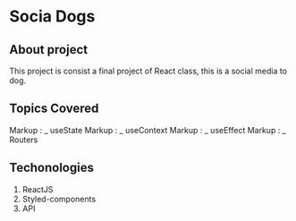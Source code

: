# Socia Dogs

## About project

This project is consist a final project of React class, this is a social media to dog.

## Topics Covered

Markup : _ useState
Markup : _ useContext
Markup : _ useEffect
Markup : _ Routers

## Techonologies

1. ReactJS
2. Styled-components
3. API
